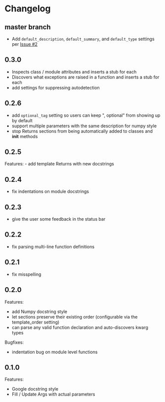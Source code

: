 # Changelog

## master branch

  - Add `default_description`, `default_summary`, and `default_type` settings per [Issue #2](https://github.com/KristoforMaynard/SublimeAutoDocstring/issues/2)

## 0.3.0

  - Inspects class / module attributes and inserts a stub for each
  - Discovers what exceptions are raised in a function and inserts a stub for each
  - add settings for suppressing autodetection

## 0.2.6

  - add `optional_tag` setting so users can keep ", optional" from showing up by default
  - support multiple parameters with the same description for numpy style
  - stop Returns sections from being automatically added to classes and __init__ methods

## 0.2.5
  Features:
    - add template Returns with new docstrings

## 0.2.4
  - fix indentations on module docstrings

## 0.2.3
  - give the user some feedback in the status bar

## 0.2.2
  - fix parsing multi-line function definitions

## 0.2.1
  - fix misspelling

## 0.2.0

Features:
  - add Numpy docstring style
  - let sections preserve their existing order (configurable via the template_order setting)
  - can parse any valid function declaration and auto-discovers kwarg types

Bugfixes:
  - indentation bug on module level functions

## 0.1.0

Features:
  - Google docstring style
  - Fill / Update Args with actual parameters
